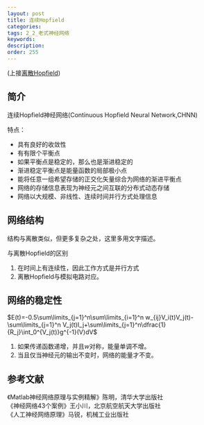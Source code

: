 ```yaml
---
layout: post
title: 连续Hopfield
categories:
tags: 2_2_老式神经网络
keywords:
description:
order: 255
---
```


(上接[离散Hopfield](http://www.guofei.site/2017/12/10/DHNN.html))
## 简介
连续Hopfield神经网络(Continuous Hopfield Neural Network,CHNN)  


特点：
- 具有良好的收敛性
- 有有限个平衡点
- 如果平衡点是稳定的，那么也是渐进稳定的
- 渐进稳定平衡点是能量函数的局部极小点
- 能将任意一组希望存储的正交化矢量综合为网络的渐进平衡点
- 网络的存储信息表现为神经元之间互联的分布式动态存储
- 网络以大规模、非线性、连续时间并行方式处理信息


## 网络结构
结构与离散类似，但更多复杂之处，这里多用文字描述。  


与离散Hopfield的区别
1. 在时间上有连续性，因此工作方式是并行方式  
2. 离散Hopfield与模拟电路对应。


## 网络的稳定性

$E(t)=-0.5\sum\limits_{j=1}^n\sum\limits_{i=1}^n w_{ij}V_i(t)V_j(t)-\sum\limits_{j=1}^n V_j(t)I_j+\sum\limits_{j=1}^n\dfrac{1}{R_j}\int_0^{V_j(t)}g^{-1}(V)dV$  


1. 如果传递函数递增，并且$w$对称，能量单调不增。
2. 当且仅当神经元的输出不变时，网络的能量才不变。


## 参考文献
《Matlab神经网络原理与实例精解》陈明，清华大学出版社   
《神经网络43个案例》王小川，北京航空航天大学出版社  
《人工神经网络原理》马锐，机械工业出版社  
